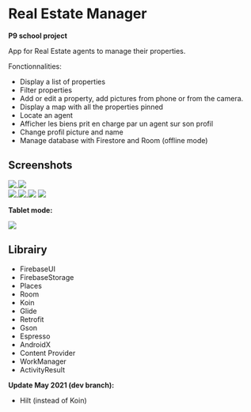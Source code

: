 # Real Estate Manager
**P9 school project**

App for Real Estate agents to manage their properties.

Fonctionnalities:
- Display a list of properties
- Filter properties
- Add or edit a property, add pictures from phone or from the camera.
- Display a map with all the properties pinned
- Locate an agent
- Afficher les biens prit en charge par un agent sur son profil
- Change profil picture and name
- Manage database with Firestore and Room (offline mode)

## Screenshots
![](screenshots/list_properties.png).![](screenshots/property_detail.png)  
![](screenshots/add_address.png).![](screenshots/main_info.png).![](screenshots/add_pictures.png)
![](screenshots/filter.png)

**Tablet mode:**

![](screenshots/tablet.png)

## Librairy

- FirebaseUI
- FirebaseStorage
- Places
- Room
- Koin
- Glide
- Retrofit
- Gson
- Espresso
- AndroidX
- Content Provider
- WorkManager
- ActivityResult

**Update May 2021 (dev branch):**
 - Hilt (instead of Koin)


